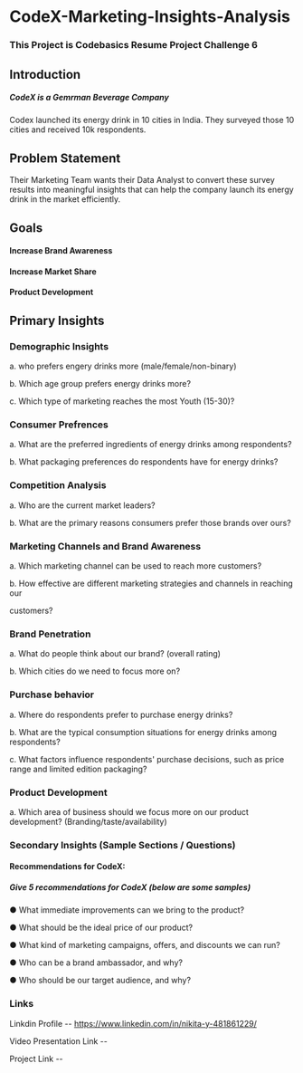 # CodeX-Marketing-Insights-Analysis

### This Project is Codebasics Resume Project Challenge 6

## Introduction 

##### CodeX is a Gemrman Beverage Company 
Codex launched its energy drink in 10 cities in India. They surveyed those 10 cities and received 10k respondents.</p> 

## Problem Statement
Their Marketing Team wants their Data Analyst to convert these survey results into meaningful insights that can help the company launch its energy drink in the market efficiently.

## Goals 

#### Increase Brand Awareness
#### Increase Market Share 
#### Product Development


## Primary Insights 

### Demographic Insights

  a. who prefers engery drinks more (male/female/non-binary)</p>
  b. Which age group prefers energy drinks more?</p>
  c. Which type of marketing reaches the most Youth (15-30)?</p>

### Consumer Prefrences

  a. What are the preferred ingredients of energy drinks among respondents?</p>
  b. What packaging preferences do respondents have for energy drinks?</p>

### Competition Analysis

  a. Who are the current market leaders?</p>
  b. What are the primary reasons consumers prefer those brands over ours?</p>
  
### Marketing Channels and Brand Awareness 

  a. Which marketing channel can be used to reach more customers?</p>
  b. How effective are different marketing strategies and channels in reaching our </p>
     customers?
  
### Brand Penetration

  a. What do people think about our brand? (overall rating)</p>
  b. Which cities do we need to focus more on?</p>

### Purchase behavior

  a. Where do respondents prefer to purchase energy drinks?</p>
  b. What are the typical consumption situations for energy drinks among respondents?</p>
  c. What factors influence respondents' purchase decisions, such as price range and limited edition packaging?</p>

### Product Development

  a. Which area of business should we focus more on our product development? (Branding/taste/availability)</p>


### Secondary Insights (Sample Sections / Questions)

#### Recommendations for CodeX:
##### Give 5 recommendations for CodeX (below are some samples)
● What immediate improvements can we bring to the product?</p>
● What should be the ideal price of our product?</p>
● What kind of marketing campaigns, offers, and discounts we can run?</p>
● Who can be a brand ambassador, and why?</p>
● Who should be our target audience, and why?</p>


### Links 

Linkdin Profile -- https://www.linkedin.com/in/nikita-y-481861229/</p>
Video Presentation Link -- </p>
Project Link -- 






